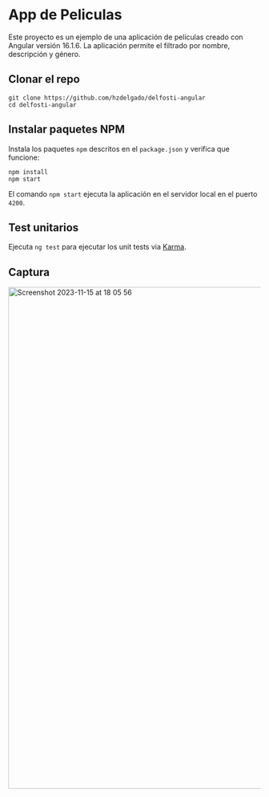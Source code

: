 # App de Peliculas

Este proyecto es un ejemplo de una aplicación de películas creado con Angular versión 16.1.6. La aplicación permite el filtrado por nombre, descripción y género.

## Clonar el repo
```shell
git clone https://github.com/hzdelgado/delfosti-angular
cd delfosti-angular
```

## Instalar paquetes NPM
Instala los paquetes `npm` descritos en el `package.json` y verifica que funcione:
```shell
npm install
npm start
```
El comando `npm start` ejecuta la aplicación en el servidor local en el puerto `4200`.

## Test unitarios 

Ejecuta `ng test` para ejecutar los unit tests via [Karma](https://karma-runner.github.io).

## Captura

<img width="1000" alt="Screenshot 2023-11-15 at 18 05 56" src="https://github.com/hzdelgado/delfosti-angular/assets/88523514/32f2eb5c-41a6-4ba8-b4cd-c9806c85594d">

